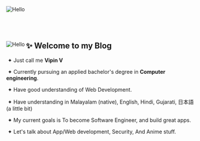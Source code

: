 
 
<Image src="/herobanner.png" alt="Hello" width={500} height={500} />



<br><br>

<div>
 <div>
  <Image src="/haruhiro.png" alt="Hello" width={500} height={500} align="left" />
  <p align="right">

<h2> ✨ Welcome to my Blog</h2>

   &nbsp;&#10022; Just call me **Vipin V**

   &nbsp;&#10022; Currently pursuing an applied bachelor's degree in **Computer engineering**.

   &nbsp;&#10022; Have good understanding of Web Development.

   &nbsp;&#10022; Have understanding in Malayalam (native), English, Hindi, Gujarati, 日本語 (a little bit)

   &nbsp;&#10022; My current goals is To become Software Engineer, and build great apps.
   
   &nbsp;&#10022; Let's talk about App/Web development, Security, And Anime stuff.
   
  </p>
 </div>
</div>

<br><br><br>
<!-- 
<div>
 <div>
  <Image src="/mary.png" alt="Hello" width={500} height={500} align="center"/>
  
 </div>
</div> -->
